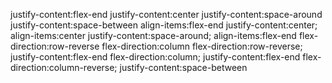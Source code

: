 justify-content:flex-end
justify-content:center
justify-content:space-around
justify-content:space-between
align-items:flex-end
justify-content:center; align-items:center
justify-content:space-around; align-items:flex-end
flex-direction:row-reverse
flex-direction:column
flex-direction:row-reverse; justify-content:flex-end
flex-direction:column; justify-content:flex-end
flex-direction:column-reverse; justify-content:space-between
